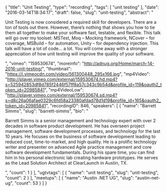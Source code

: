 {
  "title": "Unit Testing",
  "type": "recording",
  "tags": [
    "unit testing"
  ],
  "date": "2016-03-14T18:34:17",
  "draft": false,
  "slug": "unit-testing",
  "abstract": "<p>Unit Testing is now considered a required skill for developers.  There are a ton of tools out there.  However, there’s nothing that shows you how to tie them all together to make your software fast, testable, and flexible.  This talk will go over my toolset: MSTest, Moq – Mocking framework, NCover – for coverage, MSBuild – for automation, Unity – for dependency injection. This talk will have a lot of code… a lot. You will come away with a stronger appreciation of how unit testing will improve the quality of your software.</p>",
  "vimeo": "159530674",
  "moreinfo": "http://adnug.org/Home/march-14-2016-unit-testing/",
  "thumbnail": "https://i.vimeocdn.com/video/561300448_295x166.jpg",
  "mp4Video": "http://player.vimeo.com/external/159530674.hd.mp4?s=525942853df8d785f2446f57ff8a57c343c9b54d&profile_id=119&oauth2_token_id=20985841",
  "mp4VideoLow": "http://player.vimeo.com/external/159530674.sd.mp4?s=d8c26a06afae0329c6fd58a23380afdad78d1d19&profile_id=165&oauth2_token_id=20985841",
  "recordingID": 846,
  "speakers": [
    {
      "name": "Barrett Simms",
      "slug": "barrett-simms",
      "bio": "<p>Barrett Simms is a senior management and technology expert with over 2 decades in software product development. He has overseen project management, software development processes, and technology for the last 10 years. He focuses on the business of software development leading to reduced cost, time-to-market, and high quality. He is a prolific technology writer and presenter on advanced Agile practice management and core software development fundamentals. During his spare time, you can find him in his personal electronic lab creating hardware prototypes. He serves as the Lead Solution Architect at ClearLaunch in Austin, TX.</p>",
      "count": 1
    }
  ],
  "ugtvtags": [
    {
      "name": "unit testing",
      "slug": "unit-testing",
      "count": 2
    }
  ],
  "meetups": [
    {
      "name": "Austin .NET UG",
      "slug": "austin-net-ug",
      "count": 53
    }
  ]
}